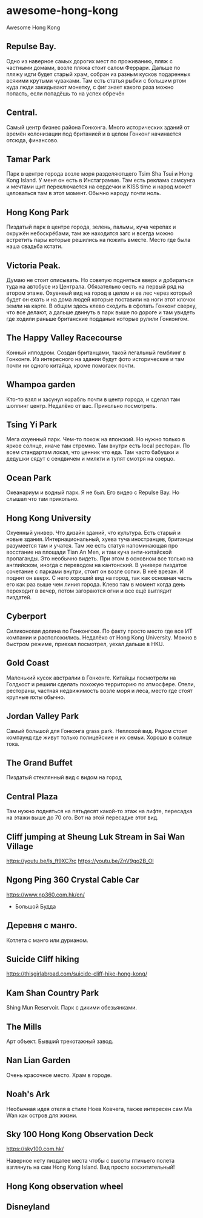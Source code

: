 # awesome-hong-kong
Awesome Hong Kong

## Repulse Bay.
Одно из наверное самых дорогих мест по проживанию, пляж с частными домами, возле пляжа стоит салом Феррари. Дальше по пляжу идти будет старый храм, собран из разным кусков подаренных всякими крутыми чуваками. Там есть статья рыбки с большим ртом куда люди закидывают монетку, с фиг знает какого раза можно попасть, если попадёшь то на успех обречён

## Central.
Самый центр бизнес района Гонконга. Много исторических зданий от времён колонизации под британией и в целом Гонконг начинается отсюда, финансово.

## Tamar Park
Парк в центре города возле моря разделяютщего Tsim Sha Tsui и Hong Kong Island. У меня он есть в Инстаграмме. Там есть реклама самсунга и мечтами щит переключается на сердечки и KISS time и народ может целоваться там в этот момент. Обычно народу почти ноль.

## Hong Kong Park
Пиздатый парк в центре города, зелень, пальмы, куча черепах и окружён небоскрёбами, там же находится загс и всегда можно встретить пары которые решились на пожить вместе. Место где была наша свадьба кстати.

## Victoria Peak. 
Думаю не стоит описывать. Но советую подняться вверх и добираться туда на автобусе из Централа. Обязательно сесть на первый ряд на втором этаже. Охуенеый вид на город в целом и ев лес через который будет он ехать и на дома людей которые поставили на ноги этот клочок земли на карте. В общем здесь клево сходить в сфотать Гонконг сверху, что все делают, а дальше двинуть в парк выше по дороге и там увидеть где ходили раньше британские подданые которые рулили Гонконгом.

## The Happy Valley Racecourse
Конный ипподром. Создан британцами, такой легальный гемблинг в Гонконге. Из интересного на здании будут фото исторические и там почти ни одного китайца, кроме помогаек почти.

## Whampoa garden 
Кто-то взял и засунул корабль почти в центр города, и сделал там шоппинг центр. Недалёко от вас. Прикольно посмотреть.

## Tsing Yi Park
Мега охуенный парк. Чем-то похож на японский. Но нужно только в яркое солнце, иначе там стремно. Там внутри есть local ресторан. По всем стандартам локал, что ценник что еда. Там часто бабушки и дедушки сядут с сендвичем и милкти и тупят смотря на озерцо.

## Ocean Park
Океанариум и водный парк. Я не был. Его видео с Repulse Bay. Но слышал что там прикольно.

## Hong Kong University
Охуенный универ. Что дизайн зданий, что культура. Есть старый и новые здания. Интернациональный, хуева туча иностранцев, британцы разумеется там и учатся. Там же есть статуя напоминающая про восстание на площади Tian An Men, и там куча анти-китайской пропаганды. Это необычно видеть. При этом в основном все только на английском, иногда с переводом на кантонский. В универе пиздатое сочетание с парками внутри, стоит он возле сопки. В неё врезан. И поднят он вверх. С него хороший вид на город, так как основная часть его как раз выше чем линия города. Клево там в момент когда день переходит в вечер, потом загораются огни и все ещё выглядит пиздатей.

## Cyberport
Силиконовая долина по Гонконгски. По факту просто место где все ИТ компании и расположились. Недалёко от Hong Kong University. Можно в быстром режиме, приехал посмотрел, уехал дальше в HKU.

## Gold Coast
Маленький кусок австралии в Гонконге. Китайцы посмотрели на Голдкост и решили сделать похожую территорию по атмосфере. Отели, рестораны, частная недвижимость возле моря и леса, место где стоят крупные яхты обычно.

## Jordan Valley Park
Самый большой для Гонконга grass park. Неплохой вид. Рядом стоит компаунд где живут только полицейские и их семьи. Хорошо в солнце тока.

## The Grand Buffet
Пиздатый стеклянный вид с видом на город

## Central Plaza
Там нужно подняться на пятьдесят какой-то этаж на лифте, пересадка на этажи выше до 70 ого. Вот на этой пересадке этот вид.

## Cliff jumping at Sheung Luk Stream in Sai Wan Village
https://youtu.be/Is_ft9XC7rc
https://youtu.be/ZnV9go2B_OI

## Ngong Ping 360 Crystal Cable Car
https://www.np360.com.hk/en/

+ Большой Будда

## Деревня с манго.
Котлета с манго или дурианом.

## Suicide Cliff hiking
https://thisgirlabroad.com/suicide-cliff-hike-hong-kong/

## Kam Shan Country Park
Shing Mun Reservoir. Парк с дикими обезьянками.

## The Mills
Арт объект. Бывший трекотажный завод.

## Nan Lian Garden
Очень красочное место. Храм в городе.

## Noah's Ark

Необычная идея отеля в стиле Ноев Ковчега, также интересен сам Ma Wan как остров для жизни.

## Sky 100 Hong Kong Observation Deck

https://sky100.com.hk/

Наверное нету пиздатее места чтобы с высоты птичьего полета взглянуть на сам Hong Kong Island. Вид просто восхитительный!

## Hong Kong observation wheel

## Disneyland
